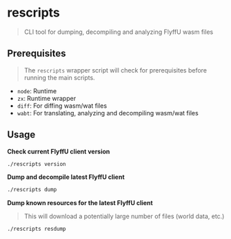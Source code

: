 # rescripts
> CLI tool for dumping, decompiling and analyzing FlyffU wasm files

## Prerequisites
> The `rescripts` wrapper script will check for prerequisites before running the main scripts.

- `node`: Runtime
- `zx`: Runtime wrapper
- `diff`: For diffing wasm/wat files
- `wabt`: For translating, analyzing and decompiling wasm/wat files

## Usage

**Check current FlyffU client version**

```sh
./rescripts version
```

**Dump and decompile latest FlyffU client**

```sh
./rescripts dump
```

**Dump known resources for the latest FlyffU client**
> This will download a potentially large number of files (world data, etc.)

```sh
./rescripts resdump
```
